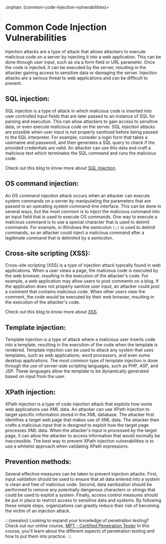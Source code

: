 :orphan:
(common-code-injection-vulnerabilities)=

# Common Code Injection Vulnerabilities

Injection attacks are a type of attack that allows attackers to execute malicious code on a server by injecting it into a web application. This can be done through user input, such as via a form field or URL parameter. Once the code is injected, it can be executed by the server, resulting in the attacker gaining access to sensitive data or damaging the server. Injection attacks are a serious threat to web applications and can be difficult to prevent.

## SQL injection:

SQL injection is a type of attack in which malicious code is inserted into user controlled input fields that are later passed to an instance of SQL for parsing and execution. This can allow attackers to gain access to sensitive data, or even execute malicious code on the server. SQL injection attacks are possible when user input is not properly sanitized before being passed to the SQL interpreter. For example, consider a login form that takes a username and password, and then generates a SQL query to check if the provided credentials are valid. An attacker can use this data and craft a malicious text which terminates the SQL command and runs the malicious code.

Check out this blog to know more about [SQL Injection](keep-your-web-application-safe-by-preventing-sql-injections).

## OS command injection:

An OS command injection attack occurs when an attacker can execute system commands on a server by manipulating the parameters that are passed to an operating system command-line interface. This can be done in several ways, but the most common is to inject the malicious command into an input field that is used to execute OS commands. One way to execute a malicious command is to use a special character that is used to delimit commands. For example, in Windows the semicolon `(;)` is used to delimit commands, so an attacker could inject a malicious command after a legitimate command that is delimited by a semicolon.

## Cross-site scripting (XSS):

Cross-site scripting (XSS) is a type of injection attack typically found in web applications. When a user views a page, the malicious code is executed by the web browser, resulting in the execution of the attacker's code. For example, a web application may allow users to post comments on a blog. If the application does not properly sanitize user input, an attacker could post a comment that contains malicious code. When other users view the comment, the code would be executed by their web browser, resulting in the execution of the attacker's code.

Check out this blog to know more about [XSS](secure-your-web-application-against-cross-site-scripting-xss).

## Template injection:

Template injection is a type of attack where a malicious user inserts code into a template, resulting in the execution of the code when the template is rendered. Template injection can be used to attack any system that uses templates, such as web applications, word processors, and even some desktop applications. The most common type of template injection is done through the use of server-side scripting languages, such as PHP, ASP, and JSP. These languages allow the template to be dynamically generated based on input from the user.

## XPath injection:

XPath Injection is a type of code injection attack that exploits how some web applications use XML data. An attacker can use XPath Injection to target specific information stored in the XML database. The attacker first identifies a target web page that makes use of XML data. The attacker then crafts a malicious input that is designed to exploit how the target page processes XML data. When the attacker's input is processed by the target page, it can allow the attacker to access information that would normally be inaccessible. The best way to prevent XPath injection vulnerabilities is to use a whitelist approach when validating XPath expressions.

## Prevention methods:

Several effective measures can be taken to prevent injection attacks. First, input validation should be used to ensure that all data entered into a system is clean and free of malicious code. Second, data sanitization should be performed to remove any potentially dangerous characters or strings that could be used to exploit a system. Finally, access control measures should be put in place to restrict access to sensitive data and systems. By following these simple steps, organizations can greatly reduce their risk of becoming the victim of an injection attack.

:::{seealso}
Looking to expand your knowledge of penetration testing? Check out our online course, [MPT - Certified Penetration Tester](https://www.mosse-institute.com/certifications/mpt-certified-penetration-tester.html) In this course, you'll learn about the different aspects of penetration testing and how to put them into practice.
:::
